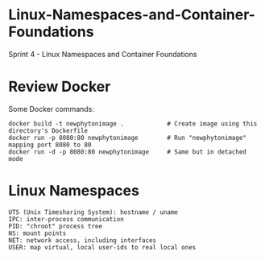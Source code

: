 # Linux-Namespaces-and-Container-Foundations
Sprint 4 - Linux Namespaces and Container Foundations

# Review Docker
Some Docker commands:

```
docker build -t newphytonimage .            # Create image using this directory's Dockerfile
docker run -p 8080:80 newphytonimage        # Run "newphytonimage" mapping port 8080 to 80
docker run -d -p 8080:80 newphytonimage     # Same but in detached mode
```

# Linux Namespaces

```
UTS (Unix Timesharing System): hostname / uname
IPC: inter-process communication
PID: "chroot" process tree
NS: mount points
NET: network access, including interfaces
USER: map virtual, local user-ids to real local ones
```
